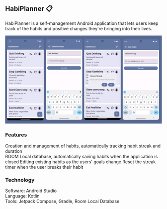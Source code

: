 ## HabiPlanner 📋

HabiPlanner is a self-management Android application that lets users keep track of the habits and positive changes they're bringing into their lives.

![image](images/HabiPlanner.png)

### Features

Creation and management of habits, automatically tracking habit streak and duration<br>
ROOM Local database, automatically saving habits when the application is closed
Editing existing habits as the users' goals change
Reset the streak timer when the user breaks their habit

### Technology

Software: Android Studio<br>
Language: Kotlin<br>
Tools: Jetpack Compose, Gradle, Room Local Database

